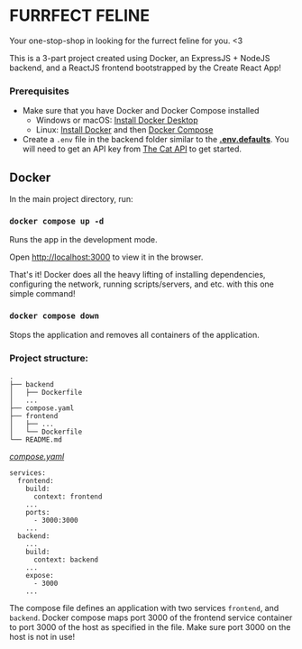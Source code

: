 # FURRFECT FELINE

Your one-stop-shop in looking for the furrect feline for you. <3

This is a 3-part project created using Docker, an ExpressJS + NodeJS backend, and a ReactJS frontend bootstrapped by the Create React App!

### Prerequisites

- Make sure that you have Docker and Docker Compose installed
  - Windows or macOS:
    [Install Docker Desktop](https://www.docker.com/get-started)
  - Linux: [Install Docker](https://www.docker.com/get-started) and then
    [Docker Compose](https://github.com/docker/compose)
- Create a `.env` file in the backend folder similar to the [__.env.defaults__](backend/.env.defaults). You will need to get an API key from [The Cat API](https://thecatapi.com/) to get started.

## Docker

In the main project directory, run:

### `docker compose up -d`

Runs the app in the development mode.

Open [http://localhost:3000](http://localhost:3000) to view it in the browser.

That's it! Docker does all the heavy lifting of installing dependencies, configuring the network, running scripts/servers, and etc. with this one simple command!

### `docker compose down`

Stops the application and removes all containers of the application.

### Project structure:
```
.
├── backend
│   ├── Dockerfile
│   ...
├── compose.yaml
├── frontend
│   ├── ...
│   └── Dockerfile
└── README.md
```
[_compose.yaml_](compose.yaml)
```
services:
  frontend:
    build:
      context: frontend
    ...
    ports:
      - 3000:3000
    ...
  backend:
    ...
    build:
      context: backend
    ...
    expose: 
      - 3000
    ...

```
The compose file defines an application with two services `frontend`, and `backend`.
Docker compose maps port 3000 of the frontend service container to port 3000 of the host as specified in the file.
Make sure port 3000 on the host is not in use!